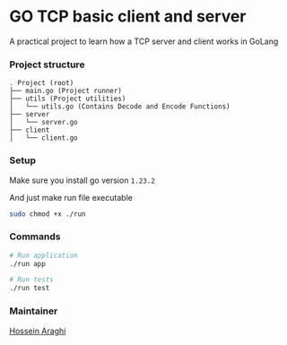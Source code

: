 # GO TCP basic client and server
A practical project to learn how a TCP server and client works in GoLang

### Project structure
```text
. Project (root)
├── main.go (Project runner)
├── utils (Project utilities)
│   └── utils.go (Contains Decode and Encode Functions)
├── server
│   └── server.go
├── client
│   └── client.go
```

### Setup
Make sure you install go version `1.23.2`

And just make run file executable
```bash
sudo chmod +x ./run
```

### Commands
```bash
# Run application
./run app

# Run tests
./run test
```

### Maintainer
[Hossein Araghi](https://linkedin.com/in/hossara)
